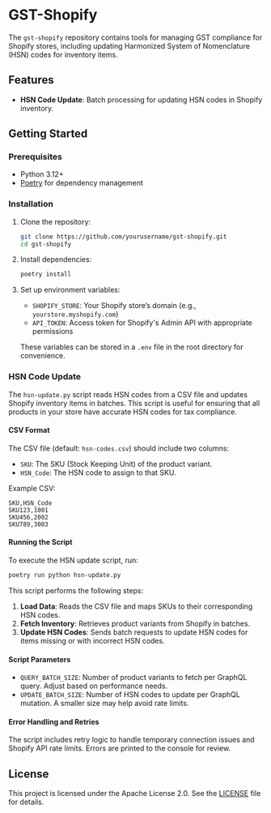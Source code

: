 # GST-Shopify

The `gst-shopify` repository contains tools for managing GST compliance for Shopify stores, including updating Harmonized System of Nomenclature (HSN) codes for inventory items. 

## Features

- **HSN Code Update**: Batch processing for updating HSN codes in Shopify inventory.

## Getting Started

### Prerequisites

- Python 3.12+
- [Poetry](https://python-poetry.org/) for dependency management

### Installation

1. Clone the repository:
   ```bash
   git clone https://github.com/yourusername/gst-shopify.git
   cd gst-shopify
   ```

2. Install dependencies:
   ```bash
   poetry install
   ```

3. Set up environment variables:
   - `SHOPIFY_STORE`: Your Shopify store’s domain (e.g., `yourstore.myshopify.com`)
   - `API_TOKEN`: Access token for Shopify's Admin API with appropriate permissions

   These variables can be stored in a `.env` file in the root directory for convenience.

### HSN Code Update

The `hsn-update.py` script reads HSN codes from a CSV file and updates Shopify inventory items in batches. This script is useful for ensuring that all products in your store have accurate HSN codes for tax compliance.

#### CSV Format

The CSV file (default: `hsn-codes.csv`) should include two columns:

- `SKU`: The SKU (Stock Keeping Unit) of the product variant.
- `HSN_Code`: The HSN code to assign to that SKU.

Example CSV:
```csv
SKU,HSN_Code
SKU123,1001
SKU456,2002
SKU789,3003
```

#### Running the Script

To execute the HSN update script, run:

```bash
poetry run python hsn-update.py
```

This script performs the following steps:

1. **Load Data**: Reads the CSV file and maps SKUs to their corresponding HSN codes.
2. **Fetch Inventory**: Retrieves product variants from Shopify in batches.
3. **Update HSN Codes**: Sends batch requests to update HSN codes for items missing or with incorrect HSN codes.

#### Script Parameters

- `QUERY_BATCH_SIZE`: Number of product variants to fetch per GraphQL query. Adjust based on performance needs.
- `UPDATE_BATCH_SIZE`: Number of HSN codes to update per GraphQL mutation. A smaller size may help avoid rate limits.

#### Error Handling and Retries

The script includes retry logic to handle temporary connection issues and Shopify API rate limits. Errors are printed to the console for review.

## License

This project is licensed under the Apache License 2.0. See the [LICENSE](LICENSE) file for details.
